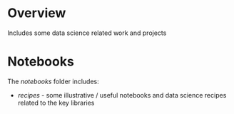 # Overview

Includes some data science related work and projects


# Notebooks

The *notebooks* folder includes:

* *recipes* - some illustrative / useful notebooks and data science recipes related to the key libraries


